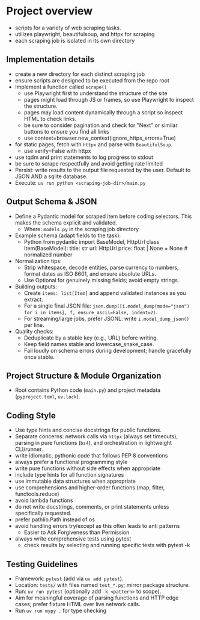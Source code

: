 # Project overview
- scripts for a variety of web scraping tasks.
- utilizes playwright, beautifulsoup, and httpx for scraping
- each scraping job is isolated in its own directory

## Implementation details
- create a new directory for each distinct scraping job
- ensure scripts are designed to be executed from the repo root
- Implement a function called `scrape()`
  - use Playwright first to understand the structure of the site
  - pages might load through JS or frames, so use Playwright to inspect the structure.
  - pages may load content dynamically through a script so inspect HTML to check links.
  - be sure to consider pagination and check for "Next" or similar buttons to ensure you find all links
  - use context=browser.new_context(ignore_https_errors=True)
- for static pages, fetch with `httpx` and parse with `BeautifulSoup`.
  - use verify=False with httpx
- use tqdm and print statements to log progress to stdout
- be sure to scrape respectfully and avoid getting rate limited
- Persist: write results to the output file requested by the user. Default to JSON AND a sqlite database.
- Execute: `uv run python <scraping-job-dir>/main.py`

## Output Schema & JSON
- Define a Pydantic model for scraped item before coding selectors. This makes the schema explicit and validated.
  - Where: `models.py` in the scraping job directory
- Example schema (adapt fields to the task):
  - Python
    from pydantic import BaseModel, HttpUrl
    class Item(BaseModel):
        title: str
        url: HttpUrl
        price: float | None = None  # normalized number
- Normalization tips:
  - Strip whitespace, decode entities, parse currency to numbers, format dates as ISO 8601, and ensure absolute URLs.
  - Use Optional for genuinely missing fields; avoid empty strings.
- Building outputs:
  - Create `items: list[Item]` and append validated instances as you extract.
  - For a single final JSON file: `json.dump([i.model_dump(mode="json") for i in items], f, ensure_ascii=False, indent=2)`.
  - For streaming/large jobs, prefer JSONL: write `i.model_dump_json()` per line.
- Quality checks:
  - Deduplicate by a stable key (e.g., URL) before writing.
  - Keep field names stable and lowercase_snake_case.
  - Fail loudly on schema errors during development; handle gracefully once stable.

## Project Structure & Module Organization
- Root contains Python code (`main.py`) and project metadata (`pyproject.toml`, `uv.lock`).

## Coding Style
- Use type hints and concise docstrings for public functions.
- Separate concerns: network calls via `httpx` (always set timeouts), parsing in pure functions (`bs4`), and orchestration in lightweight CLI/runner.
- write idiomatic, pythonic code that follows PEP 8 conventions
- always prefer a functional programming style
- write pure functions without side effects when appropriate
- include type hints for all function signatures
- use immutable data structures when appropriate
- use comprehensions and higher-order functions (map, filter, functools.reduce)
- avoid lambda functions
- do not write docstrings, comments, or print statements unless specifically requested.
- prefer pathlib.Path instead of os
- avoid handling errors try/except as this often leads to anti patterns
  - Easier to Ask Forgiveness than Permission
- always write comprehensive tests using pytest
  - check results by selecting and running specific tests with pytest -k

## Testing Guidelines
- Framework: `pytest` (add via `uv add pytest`).
- Location: `tests/` with files named `test_*.py`; mirror package structure.
- Run: `uv run pytest` (optionally add `-k <pattern>` to scope).
- Aim for meaningful coverage of parsing functions and HTTP edge cases; prefer fixture HTML over live network calls.
- Run `uv run mypy .` for type checking
